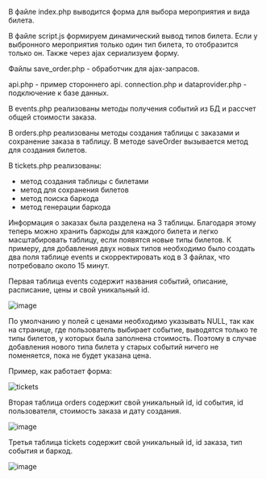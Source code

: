 В файле index.php выводится форма для выбора мероприятия и вида билета.

В файле script.js формируем динамический вывод типов билета. Если у выбронного мероприятия 
только один тип билета, то отобразится только он. Также через ajax сериализуем форму.

Файлы save_order.php - обработчик для ajax-запрасов.

api.php - пример стороннего api.
connection.php и dataprovider.php - подключение к базе данных.

В events.php реализованы методы получения событий из БД и рассчет общей стоимости заказа.

В orders.php реализованы методы создания таблицы с заказами и сохранение заказа в таблицу.
В методе saveOrder вызывается метод для создания билетов.

В tickets.php реализованы: 
- метод создания таблицы с билетами
- метод для сохранения билетов
- метод поиска баркода
- метод генерации баркода

Информация о заказах была разделена на 3 таблицы. Благодаря этому теперь можно хранить баркоды для каждого билета и легко масштабировать таблицу, если появятся новые типы билетов. К примеру, для добавления двух новых типов необходимо было создать два поля таблице events и скорректировать код в 3 файлах, что потребовало около 15 минут.

Первая таблица events содержит названия событий, описание, расписание, цены и свой уникальный id. 

![image](https://github.com/user-attachments/assets/878070a2-498e-4704-94b5-36e183858650)

По умолчанию у полей с ценами необходимо указывать NULL, так как на странице, где пользователь выбирает событие, выводятся только те типы билетов, у которых была заполнена стоимость. Поэтому в случае добавления нового типа билета у старых событий ничего не поменяется, пока не будет указана цена. 

Пример, как работает форма:

![tickets](https://github.com/user-attachments/assets/0cd0644d-6027-4aa3-8502-243c6b09033e)

Вторая таблица orders содержит свой уникальный id, id события, id пользователя, стоимость заказа и дату создания.

![image](https://github.com/user-attachments/assets/eb1f385d-3ebe-47cc-9048-145d0f19289d)

Третья таблица tickets содержит свой уникальный id, id заказа, тип события и баркод.

![image](https://github.com/user-attachments/assets/19e03d56-484d-4d49-8cc3-fc7a94282b89)
